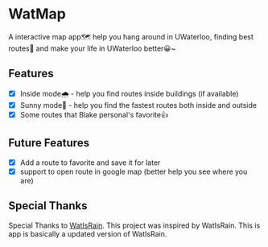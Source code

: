 # WatMap

A interactive map app🗺️ help you hang around in UWaterloo, finding best routes📍 and make your life in UWaterloo better😀~

## Features
- [x] Inside mode🌧️ - help you find routes inside buildings (if available)
- [x] Sunny mode🔆 - help you find the fastest routes both inside and outside
- [x] Some routes that Blake personal's favorite👍

## Future Features
- [x] Add a route to favorite and save it for later
- [x] support to open route in google map (better help you see where you are)

## Special Thanks
Special Thanks to [WatIsRain](https://github.com/lucky-bai/WATisRain). This project was inspired by WatIsRain. This is app is basically a updated version of WatIsRain.

